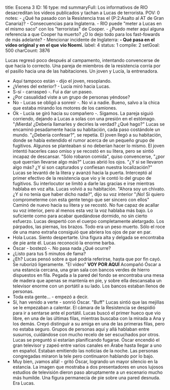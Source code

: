 title:          Escena 3
ID:             16
type:           md
summaryFull:    Los informativos de RIO desacreditan los vídeos publicados y tachan a Lucas de terrorista.
POV:            0
notes:          - ¿Qué ha pasado con la Resistencia tras el {P:2:Asalto al AT de Gran Canaria}?
                - Consecuencias para Inglaterra.
                - RIO puede "meter a Lucas en el mismo saco" con los "terroristas" de Cooper.
                - ¿Puedo meter aquí alguna referencia a que Cooper ha muerto? ¿O lo dejo todo para los fast-fowards de más adelante?
                - Mencionar incidente de Inglaterra: **- Qué pasa en el vídeo original y en el que vio Noemí.**
label:          4
status:         1
compile:        2
setGoal:        500
charCount:      3876


Lucas regresó poco después al campamento, intentando convencerse de que hacía lo correcto.
Una pareja de miembros de la resistencia corría por el pasillo hacia una de las habitaciones. Un joven y Lucía, la entrenadora.
- Aquí tampoco están - dijo el joven, resoplando.
- ¿Vienes del exterior? - Lucía miró hacia Lucas.
- S-sí - carraspeó -. Fui a dar un paseo.
- ¿Por casualidad viste a un grupo de personas yéndose?
- No - Lucas se obligó a sonreír -. No vi a nadie. Bueno, salvo a la chica que estaba mirando los motores de los camiones.
- Ok - Lucía se giró hacia su compañero -. Sigamos.
La pareja siguió corriendo, dejando a Lucas a solas con una presión en el estómago.
"¡Mierda! ¿Debería llamarles y decirles la verdad? ¿Qué hago?"
Lucas se encaminó pesadamente hacia su habitación, cada paso costándole un mundo. "¿Debería confesar?", se repetía.
El joven llegó a su habitación, donde se había extendido el rumor acerca de un pequeño grupo de fugitivos. Algunos se planteaban si no deberían hacer lo mismo.
El joven intentó hacerles caso omiso y se recostó en su litera, pero se sintió incapaz de descansar. "Sólo robaron comida", quiso convencerse, "¿por qué querrían llevarse algo más?"
Lucas abrió los ojos.
"¿Y si se llevaron algo más? ¿Y si son capturados y confiesan nuestra localización?"
Lucas se levantó de la litera y avanzó hacia la puerta. Interceptó al primer efectivo de la resistencia que vio y le contó lo del grupo de fugitivos. Su interlocutor se limitó a darle las gracias e irse mientras hablaba en voz alta.
Lucas volvió a su habitación. "Ahora soy un chivato. ¿Y si no tenía que haber dicho nada?", dijo su voz interior "¡No! Si quiero comprometerme con esta gente tengo que ser sincero con ellos"
Caminó de nuevo hacia su litera y se recostó. No fue capaz de acallar su voz interior, pero al menos esta vez la voz hablaba más bajo. Lo suficiente como para acabar quedándose dormido, no sin cierto esfuerzo.
Lucas despertó con el cuerpo completamente aletargado. Los párpados, las piernas, los brazos. Todo era un peso muerto. Sólo el roce de una mano extraña consiguió que abriera los ojos de par en par.
- Hola Lucas. Siento despertarte.
Una figura alta y delgada se encontraba de pie ante él. Lucas reconoció la enorme barba.
- Óscar - bostezó -. No pasa nada ¿Qué ocurre?
- ¿Listo para tus 5 minutos de fama?
- ¿Eh?
Lucas pensó sobre a qué podría referirse, hasta que por fin cayó. Se ruborizó ligeramente.
"El vídeo"
**VOY POR AQUÍ**
Acompañó Óscar a una estancia cercana, una gran sala con bancos verdes de hierro dispuestos en fila. Pegada a la pared del fondo se encontraba una mesa de madera que apenas se mantenía en pie, y sobre ella descansaba un televisor enorme con un portátil a su lado.
Los bancos estaban llenos de personas.
- Toda esta gente... - empezó a decir.
- Sí, han venido a verte - sonrió Óscar.
"Buff"
Lucas sintió que las mejillas se le empezaban a calentar.
El cámara de la Resistencia se despidió para ir a sentarse ante el portátil. Lucas buscó el primer hueco que vio libre, en una de las últimas filas, mientras buscaba con la mirada a Ana y los demás. Creyó distinguir a su amiga en una de las primeras filas, pero no estaba seguro.
Grupos de personas aquí y allá hablaban entre susurros, cuidándose con mucho recelo de ser escuchados por otros. Lucas se preguntó si estarían planificando fugarse.
Óscar encendió el gran televisor y zapeó entre varios canales en Árabe hasta llegar a uno en español. Estaban emitiendo las noticias de la noche. Las personas congregadas miraron la tele pero continuaron hablando por lo bajo.
- Muy bien, ¡vamos allá! - gritó Óscar, logrando un mayor silencio en la estancia.
La imagen que mostraba a dos presentadores en unos lujosos estudios de televisión dieron paso abruptamente a un escenario mucho más humilde. Una figura permanecía de pie sobre una pared desnuda.
Era Lucas.